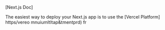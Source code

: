 
[Next.js Doc] 
  
The easiest way to deploy your Next.js app is to use the [Vercel Platform] https/vereo mnuiumltltap&tmentprd) fr
